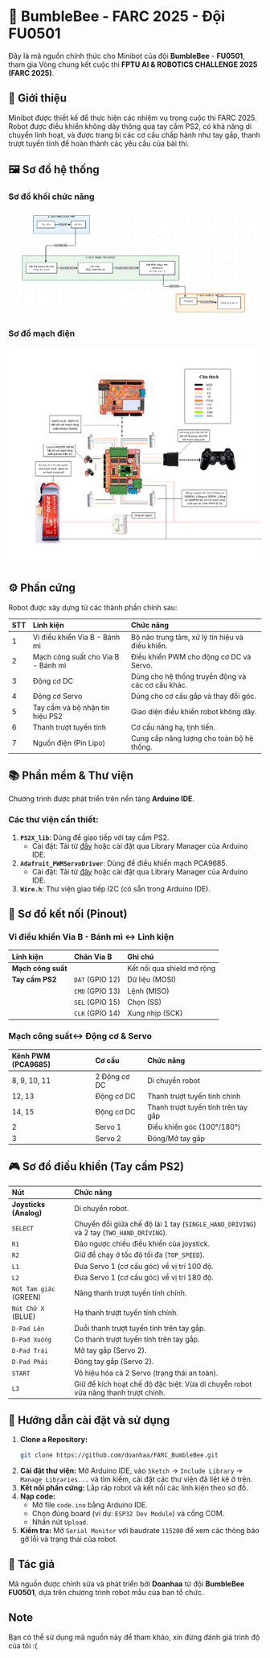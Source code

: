 # 🐝 BumbleBee - FARC 2025 - Đội FU0501

Đây là mã nguồn chính thức cho Minibot của đội **BumbleBee** - **FU0501**, tham gia Vòng chung kết cuộc thi **FPTU AI & ROBOTICS CHALLENGE 2025 (FARC 2025)**.

## 📝 Giới thiệu

Minibot được thiết kế để thực hiện các nhiệm vụ trong cuộc thi FARC 2025. Robot được điều khiển không dây thông qua tay cầm PS2, có khả năng di chuyển linh hoạt, và được trang bị các cơ cấu chấp hành như tay gắp, thanh trượt tuyến tính để hoàn thành các yêu cầu của bài thi.

## 🖼️ Sơ đồ hệ thống

### Sơ đồ khối chức năng

![Sơ đồ hệ thống](sodohethong.png)

### Sơ đồ mạch điện

![Sơ đồ mạch điện](sodomachdien.png)

## ⚙️ Phần cứng

Robot được xây dựng từ các thành phần chính sau:

| STT | Linh kiện | Chức năng |
| :-- | :--- | :--- |
| 1 | Vi điều khiển Via B - Bánh mì | Bộ não trung tâm, xử lý tín hiệu và điều khiển. |
| 2 | Mạch công suất cho Via B - Bánh mì | Điều khiển PWM cho động cơ DC và Servo. |
| 3 | Động cơ DC | Dùng cho hệ thống truyền động và các cơ cấu khác. |
| 4 | Động cơ Servo | Dùng cho cơ cấu gắp và thay đổi góc. |
| 5 | Tay cầm và bộ nhận tín hiệu PS2 | Giao diện điều khiển robot không dây. |
| 6 | Thanh trượt tuyến tính | Cơ cấu nâng hạ, tịnh tiến. |
| 7 | Nguồn điện (Pin Lipo) | Cung cấp năng lượng cho toàn bộ hệ thống. |

## 📚 Phần mềm & Thư viện

Chương trình được phát triển trên nền tảng **Arduino IDE**.

### Các thư viện cần thiết:

1.  **`PS2X_lib`**: Dùng để giao tiếp với tay cầm PS2. 
    *   Cài đặt: Tải từ [đây](https://github.com/makerviet/Arduino-PS2X-ESP32-Makerbot) hoặc cài đặt qua Library Manager của Arduino IDE.
2.  **`Adafruit_PWMServoDriver`**: Dùng để điều khiển mạch PCA9685.
    *   Cài đặt: Tải từ [đây](https://github.com/adafruit/Adafruit-PWM-Servo-Driver-Library) hoặc cài đặt qua Library Manager của Arduino IDE.
3.  **`Wire.h`**: Thư viện giao tiếp I2C (có sẵn trong Arduino IDE).

## 🔌 Sơ đồ kết nối (Pinout)

### Vi điều khiển Via B - Bánh mì ↔️ Linh kiện

| Linh kiện | Chân Via B | Ghi chú |
| :--- | :--- | :--- |
| **Mạch công suất** | | Kết nối qua shield mở rộng |
| **Tay cầm PS2** | `DAT` (GPIO 12) | Dữ liệu (MOSI) |
| | `CMD` (GPIO 13) | Lệnh (MISO) |
| | `SEL` (GPIO 15) | Chọn (SS) |
| | `CLK` (GPIO 14) | Xung nhịp (SCK) |

### Mạch công suất↔️ Động cơ & Servo

| Kênh PWM (PCA9685) | Cơ cấu | Chức năng |
| :--- | :--- | :--- |
| 8, 9, 10, 11 | 2 Động cơ DC | Di chuyển robot |
| 12, 13 | Động cơ DC | Thanh trượt tuyến tính chính |
| 14, 15 | Động cơ DC | Thanh trượt tuyến tính trên tay gắp |
| 2 | Servo 1 | Điều khiển góc (100°/180°) |
| 3 | Servo 2 | Đóng/Mở tay gắp |

## 🎮 Sơ đồ điều khiển (Tay cầm PS2)

| Nút | Chức năng |
| :--- | :--- |
| **Joysticks (Analog)** | Di chuyển robot. | 
| `SELECT` | Chuyển đổi giữa chế độ lái 1 tay (`SINGLE_HAND_DRIVING`) và 2 tay (`TWO_HAND_DRIVING`). | 
| `R1` | Đảo ngược chiều điều khiển của joystick. | 
| `R2` | Giữ để chạy ở tốc độ tối đa (`TOP_SPEED`). | 
| `L1` | Đưa Servo 1 (cơ cấu góc) về vị trí 100 độ. | 
| `L2` | Đưa Servo 1 (cơ cấu góc) về vị trí 180 độ. | 
| `Nút Tam giác` (GREEN) | Nâng thanh trượt tuyến tính chính. | 
| `Nút Chữ X` (BLUE) | Hạ thanh trượt tuyến tính chính. | 
| `D-Pad Lên` | Duỗi thanh trượt tuyến tính trên tay gắp. | 
| `D-Pad Xuống` | Co thanh trượt tuyến tính trên tay gắp. | 
| `D-Pad Trái` | Mở tay gắp (Servo 2). | 
| `D-Pad Phải` | Đóng tay gắp (Servo 2). | 
| `START` | Vô hiệu hóa cả 2 Servo (trạng thái an toàn). | 
| `L3` | Giữ để kích hoạt chế độ đặc biệt: Vừa di chuyển robot vừa nâng thanh trượt chính. |

## 🚀 Hướng dẫn cài đặt và sử dụng

1.  **Clone a Repository:**
    ```bash
    git clone https://github.com/doanhaa/FARC_BumbleBee.git
    ```
2.  **Cài đặt thư viện:** Mở Arduino IDE, vào `Sketch` -> `Include Library` -> `Manage Libraries...` và tìm kiếm, cài đặt các thư viện đã liệt kê ở trên.
3.  **Kết nối phần cứng:** Lắp ráp robot và kết nối các linh kiện theo sơ đồ.
4.  **Nạp code:**
    *   Mở file `code.ino` bằng Arduino IDE.
    *   Chọn đúng board (ví dụ: `ESP32 Dev Module`) và cổng COM.
    *   Nhấn nút `Upload`.
5.  **Kiểm tra:** Mở `Serial Monitor` với baudrate `115200` để xem các thông báo gỡ lỗi và trạng thái của robot.

## 👥 Tác giả

Mã nguồn được chỉnh sửa và phát triển bởi **Doanhaa** từ đội **BumbleBee FU0501**, dựa trên chương trình robot mẫu của ban tổ chức.

## Note
Bạn có thể sử dụng mã nguồn này để tham khảo, xin đừng đánh giá trình độ của tôi :(
